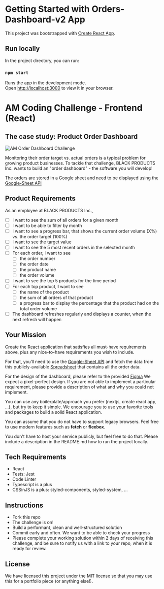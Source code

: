# Getting Started with Orders-Dashboard-v2 App

This project was bootstrapped with [Create React App](https://github.com/facebook/create-react-app).

## Run locally

In the project directory, you can run:

### `npm start`

Runs the app in the development mode.\
Open [http://localhost:3000](http://localhost:3000) to view it in your browser.

# AM Coding Challenge - Frontend (React)

## The case study: Product Order Dashboard

![AM Order Dashboard Challenge](https://github.com/AM-code-treasure/coding-challenge-frontend-react/blob/main/Order-Dashboard-v2.png)

Monitoring their order target vs. actual orders is a typical problem for growing product businesses.
To tackle that challenge, BLACK PRODUCTS Inc. wants to build an "order dashboard" - the software you will develop!

The orders are stored in a Google sheet and need to be displayed using the [Google-Sheet API](https://developers.google.com/sheets/api)

## Product Requirements

As an employee at BLACK PRODUCTS Inc.,

- [ ] I want to see the sum of all orders for a given month
- [ ] I want to be able to filter by month
- [ ] I want to see a progress bar, that shows the current order volume (X%) vs. the order target (100%)
- [ ] I want to see the target value
- [ ] I want to see the 5 most recent orders in the selected month
- [ ] For each order, I want to see
  - [ ] the order number
  - [ ] the order date
  - [ ] the product name
  - [ ] the order volume
- [ ] I want to see the top 5 products for the time period
- [ ] For each top product, I want to see
  - [ ] the name of the product
  - [ ] the sum of all orders of that product
  - [ ] a progress bar to display the percentage that the product had on the total order volume
- [ ] The dashboard refreshes regularly and displays a counter, when the next refresh will happen

## Your Mission

Create the React application that satisfies all must-have requirements above, plus any nice-to-have requirements you wish to include.

For that, you’ll need to use the [Google-Sheet API](https://developers.google.com/sheets/api) and fetch the data from this publicly-available [Spreadsheet](https://docs.google.com/spreadsheets/d/1La-EJVOrNt3AwWHYvhuCQ5SRtFE9h_kYjgx0dau1HN4/edit?usp=sharing) that contains all the order data.

For the design of the dashboard, please refer to the provided [Figma](https://www.figma.com/file/bJINBUw3xoVfpbQ1BkPzs6/Untitled?node-id=1%3A2)
We expect a pixel-perfect design. If you are not able to implement a particular requirement, please provide a description of what and why you could not implement.

You can use any boilerplate/approach you prefer (nextjs, create react app, ...), but try to keep it simple. We encourage you to use your favorite tools and packages to build a solid React application.

You can assume that you do not have to support legacy browsers. Feel free to use modern features such as **fetch** or **flexbox**.

You don't have to host your service publicly, but feel free to do that.
Please include a description in the README.md how to run the project locally.

## Tech Requirements

- React
- Tests: Jest
- Code Linter
- Typescript is a plus
- CSSinJS is a plus: styled-components, styled-system, ...

## Instructions

- Fork this repo
- The challenge is on!
- Build a performant, clean and well-structured solution
- Commit early and often. We want to be able to check your progress
- Please complete your working solution within 2 days of receiving this challenge, and be sure to notify us with a link to your repo, when it is ready for review.

## License

We have licensed this project under the MIT license so that you may use this for a portfolio piece (or anything else!).
